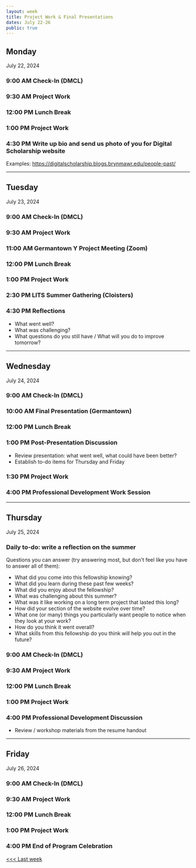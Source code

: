 ```yaml
---
layout: week
title: Project Work & Final Presentations
dates: July 22-26
public: true
---
```


## Monday
July 22, 2024

### 9:00 AM Check-In (DMCL)

### 9:30 AM Project Work

### 12:00 PM Lunch Break

### 1:00 PM Project Work

### 4:30 PM Write up bio and send us photo of you for Digital Scholarship website
Examples: https://digitalscholarship.blogs.brynmawr.edu/people-past/

---

## Tuesday
July 23, 2024

### 9:00 AM Check-In (DMCL)

### 9:30 AM Project Work

### 11:00 AM Germantown Y Project Meeting (Zoom)

### 12:00 PM Lunch Break

### 1:00 PM Project Work

### 2:30 PM LITS Summer Gathering (Cloisters)

### 4:30 PM Reflections
- What went well?
- What was challenging?
- What questions do you still have / What will you do to improve tomorrow?

---

## Wednesday
July 24, 2024

### 9:00 AM Check-In (DMCL)

### 10:00 AM Final Presentation (Germantown)

### 12:00 PM Lunch Break

### 1:00 PM Post-Presentation Discussion
- Review presentation: what went well, what could have been better?
- Establish to-do items for Thursday and Friday

### 1:30 PM Project Work

### 4:00 PM Professional Development Work Session

---

## Thursday
July 25, 2024

### Daily to-do: write a reflection on the summer
Questions you can answer (try answering most, but don't feel like you have to answer all of them):
- What did you come into this fellowship knowing?
- What did you learn during these past few weeks?
- What did you enjoy about the fellowship?
- What was challenging about this summer?
- What was it like working on a long term project that lasted this long?
- How did your section of the website evolve over time?
- What one (or many) things you particularly want people to notice when they look at your work?
- How do you think it went overall?
- What skills from this fellowship do you think will help you out in the future?

### 9:00 AM Check-In (DMCL)

### 9:30 AM Project Work

### 12:00 PM Lunch Break

### 1:00 PM Project Work

### 4:00 PM Professional Development Discussion
- Review / workshop materials from the resume handout

---

## Friday
July 26, 2024

### 9:00 AM Check-In (DMCL)

### 9:30 AM Project Work

### 12:00 PM Lunch Break

### 1:00 PM Project Work

### 4:00 PM End of Program Celebration

[<<< Last week](07-testing.md)
